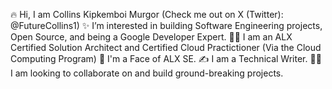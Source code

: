 🔥 Hi, I am Collins Kipkemboi Murgor (Check me out on X (Twitter): @FutureCollins1)
✨ I’m interested in building Software Engineering projects, Open Source, and being a Google Developer Expert.
👨‍💻 I am an ALX Certified Solution Architect and Certified Cloud Practictioner (Via the Cloud Computing Program)
🌟 I'm a Face of ALX SE.
✍ I am a Technical Writer.
👨‍💻 I am looking to collaborate on and build ground-breaking projects.
     

<!---
reecevinto/reecevinto is a ✨ special ✨ repository because its `README.md` (this file) appears on your GitHub profile.
You can click the Preview link to take a look at your changes.
--->
